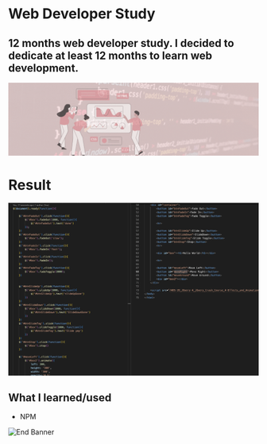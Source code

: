 # Web Developer Study
## 12 months web developer study. I decided to dedicate at least 12 months to learn web development.

![Begin Banner](Documentation/top-1200x350.gif)
 
# Result
![Middle Banner](/WDS-39_JQuery-4_jQuery_Crash_Course_4-Effects_and_Animation/wds-39.png)
   
## What I learned/used
* NPM


        

   

![End Banner](Documentation/botton-1200x350.gif)
